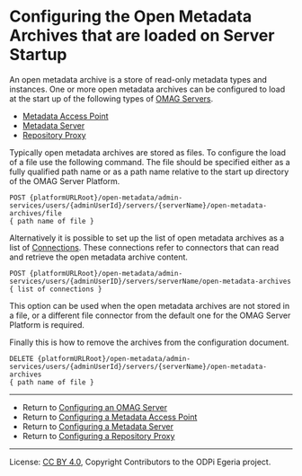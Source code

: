 <!-- SPDX-License-Identifier: CC-BY-4.0 -->
<!-- Copyright Contributors to the ODPi Egeria project. -->


# Configuring the Open Metadata Archives that are loaded on Server Startup

An open metadata archive is a store of read-only metadata types and instances.
One or more open metadata archives can be configured to load at the start up of the
following types of [OMAG Servers](../concepts/omag-server.md).

* [Metadata Access Point](../concepts/metadata-access-point.md)
* [Metadata Server](../concepts/metadata-server.md)
* [Repository Proxy](../concepts/repository-proxy.md)


Typically open metadata archives are stored as files.  To configure the load of a file
use the following command.  The file should be specified either as a fully qualified path name
or as a path name relative to the start up directory of the OMAG Server Platform.

```
POST {platformURLRoot}/open-metadata/admin-services/users/{adminUserId}/servers/{serverName}/open-metadata-archives/file
{ path name of file }
```

Alternatively it is possible to set up the list of open metadata archives as a list of
[Connections](../../../frameworks/open-connector-framework/docs/concepts/connection.md).
These connections refer to connectors that can read and retrieve the open metadata archive content.
```
POST {platformURLRoot}/open-metadata/admin-services/users/{adminUserID}/servers/serverName/open-metadata-archives
{ list of connections }
```
This option can be used when the open metadata archives are not stored in a file, or a different
file connector from the default one for the OMAG Server Platform is required.

Finally this is how to remove the archives from the configuration document.

```
DELETE {platformURLRoot}/open-metadata/admin-services/users/{adminUserId}/servers/{serverName}/open-metadata-archives
{ path name of file }
```

----
* Return to [Configuring an OMAG Server](configuring-an-omag-server.md)
* Return to [Configuring a Metadata Access Point](../concepts/metadata-access-point.md#Configuring-a-Metadata-Access-Point)
* Return to [Configuring a Metadata Server](../concepts/metadata-server.md#Configuring-a-Metadata-Server)
* Return to [Configuring a Repository Proxy](../concepts/repository-proxy.md#Configuring-a-Repository-Proxy)

----
License: [CC BY 4.0](https://creativecommons.org/licenses/by/4.0/),
Copyright Contributors to the ODPi Egeria project.